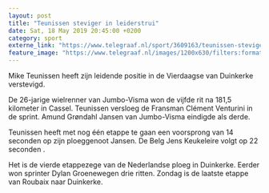 ```yaml
---
layout: post
title: "Teunissen steviger in leiderstrui"
date: Sat, 18 May 2019 20:45:00 +0200
category: sport
externe_link: "https://www.telegraaf.nl/sport/3609163/teunissen-steviger-in-leiderstrui"
feature_image: "https://www.telegraaf.nl/images/1200x630/filters:format(jpeg):quality(80)/cdn-kiosk-api.telegraaf.nl/c321b7b4-799f-11e9-8615-02c309bc01c1.jpg"
---
```


<p class="intro">Mike Teunissen heeft zijn leidende positie in de Vierdaagse van Duinkerke verstevigd.</p> <p>De 26-jarige wielrenner van Jumbo-Visma won de vijfde rit na 181,5 kilometer in Cassel. Teunissen versloeg de Fransman Clément Venturini in de sprint. Amund Grøndahl Jansen van Jumbo-Visma eindigde als derde.</p><p>Teunissen heeft met nog één etappe te gaan een voorsprong van 14 seconden op zijn ploeggenoot Jansen. De Belg Jens Keukeleire volgt op 22 seconden .</p><p>Het is de vierde etappezege van de Nederlandse ploeg in Duinkerke. Eerder won sprinter Dylan Groenewegen drie ritten. Zondag is de laatste etappe van Roubaix naar Duinkerke.</p>

